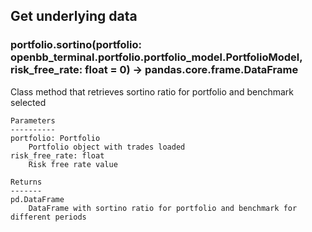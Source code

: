 ## Get underlying data 
### portfolio.sortino(portfolio: openbb_terminal.portfolio.portfolio_model.PortfolioModel, risk_free_rate: float = 0) -> pandas.core.frame.DataFrame

Class method that retrieves sortino ratio for portfolio and benchmark selected

    Parameters
    ----------
    portfolio: Portfolio
        Portfolio object with trades loaded
    risk_free_rate: float
        Risk free rate value

    Returns
    -------
    pd.DataFrame
        DataFrame with sortino ratio for portfolio and benchmark for different periods
